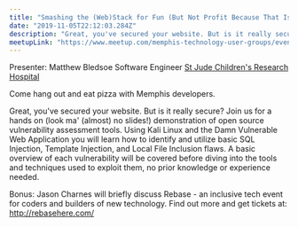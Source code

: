 ```yaml
---
title: "Smashing the (Web)Stack for Fun (But Not Profit Because That Is Illegal)"
date: "2019-11-05T22:12:03.284Z"
description: "Great, you've secured your website. But is it really secure? Join us for a hands on demonstration of open source vulnerability assessment tools."
meetupLink: "https://www.meetup.com/memphis-technology-user-groups/events/hxxpfqyzpbhb/"
---
```


Presenter:
Matthew Bledsoe
Software Engineer [St Jude Children's Research Hospital](https://stjude.org)

Come hang out and eat pizza with Memphis developers.

Great, you've secured your website. But is it really secure? Join us for a hands on (look ma' (almost) no slides!) demonstration of open source vulnerability assessment tools. Using Kali Linux and the Damn Vulnerable Web Application you will learn how to identify and utilize basic SQL Injection, Template Injection, and Local File Inclusion flaws. A basic overview of each vulnerability will be covered before diving into the tools and techniques used to exploit them, no prior knowledge or experience needed.

Bonus: Jason Charnes will briefly discuss Rebase - an inclusive tech event for coders and builders of new technology.
Find out more and get tickets at: http://rebasehere.com/